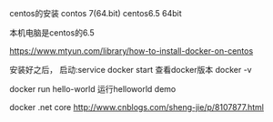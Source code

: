 centos的安装
contos 7(64.bit) centos6.5 64bit

本机电脑是centos的6.5

https://www.mtyun.com/library/how-to-install-docker-on-centos

安装好之后，
启动:service docker start
查看docker版本 docker -v

docker run hello-world 运行helloworld demo


docker .net core 
http://www.cnblogs.com/sheng-jie/p/8107877.html